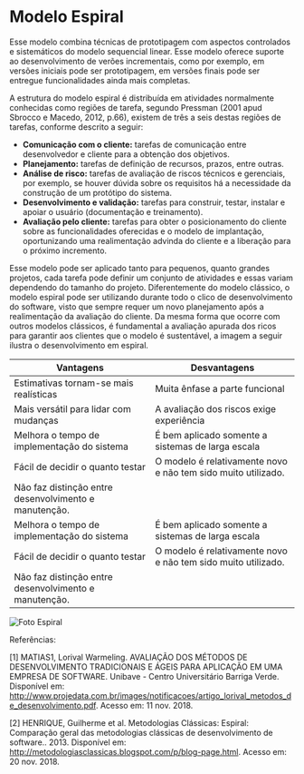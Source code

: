 # Modelo Espiral

Esse modelo combina técnicas de prototipagem com aspectos controlados e sistemáticos do modelo sequencial linear. Esse modelo oferece suporte ao desenvolvimento de verões incrementais, como por exemplo, em versões iniciais pode ser prototipagem, em versões finais pode ser entregue funcionalidades ainda mais completas.

A estrutura do modelo espiral é distribuída em atividades normalmente conhecidas como regiões de tarefa, segundo Pressman (2001 apud Sbrocco e Macedo, 2012, p.66), existem de três a seis destas regiões de tarefas, conforme descrito a seguir:

* **Comunicação com o cliente:** tarefas de comunicação entre desenvolvedor e cliente para a obtenção dos objetivos.
* **Planejamento:** tarefas de definição de recursos, prazos, entre outras.
* **Análise de risco:** tarefas de avaliação de riscos técnicos e gerenciais, por exemplo, se houver dúvida sobre os requisitos há a necessidade da construção de um protótipo do sistema.
* **Desenvolvimento e validação:** tarefas para construir, testar, instalar e apoiar o usuário (documentação e treinamento).
* **Avaliação pelo cliente:** tarefas para obter o posicionamento do cliente sobre as funcionalidades oferecidas e o modelo de implantação, oportunizando uma realimentação advinda do cliente e a liberação para o próximo incremento.

Esse modelo pode ser aplicado tanto para pequenos, quanto grandes projetos, cada tarefa pode definir um conjunto de atividades e essas variam dependendo do tamanho do projeto. Diferentemente do modelo clássico, o modelo espiral pode ser utilizando durante todo o clico de desenvolvimento do software, visto que sempre requer um novo planejamento após a realimentação da avaliação do cliente. Da mesma forma que ocorre com outros modelos clássicos, é fundamental a avaliação apurada dos ricos para garantir aos clientes que o modelo é sustentável, a imagem a seguir ilustra o desenvolvimento em espiral.

Vantagens | Desvantagens
------------ | -------------
Estimativas tornam-se mais realísticas | Muita ênfase a parte funcional
Mais versátil para lidar com mudanças | A avaliação dos riscos exige experiência
Melhora o tempo de implementação do sistema | É bem aplicado somente a sistemas de larga escala 
Fácil de decidir o quanto testar | O modelo é relativamente novo e não tem sido muito utilizado.
Não faz distinção entre desenvolvimento e manutenção. |
Melhora o tempo de implementação do sistema | É bem aplicado somente a sistemas de larga escala
Fácil de decidir o quanto testar | O modelo é relativamente novo e não tem sido muito utilizado.
Não faz distinção entre desenvolvimento e manutenção. |



![Foto Espiral](https://i.imgur.com/opucn99.jpg)

 
Referências:

[1] MATIAS1, Lorival Warmeling. AVALIAÇÃO DOS MÉTODOS DE DESENVOLVIMENTO TRADICIONAIS E ÁGEIS PARA APLICAÇÃO EM UMA EMPRESA DE SOFTWARE. Unibave - Centro Universitário Barriga Verde. Disponível em: <http://www.projedata.com.br/images/notificacoes/artigo_lorival_metodos_de_desenvolvimento.pdf>. Acesso em: 11 nov. 2018.

[2] HENRIQUE, Guilherme et al. Metodologias Clássicas: Espiral: Comparação geral das metodologias clássicas de desenvolvimento de software.. 2013. Disponível em: <http://metodologiasclassicas.blogspot.com/p/blog-page.html>. Acesso em: 20 nov. 2018.
